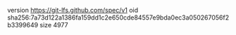 version https://git-lfs.github.com/spec/v1
oid sha256:7a73d122a1386fa159dd1c2e650cde84557e9bda0ec3a050267056f2b3399649
size 4977
